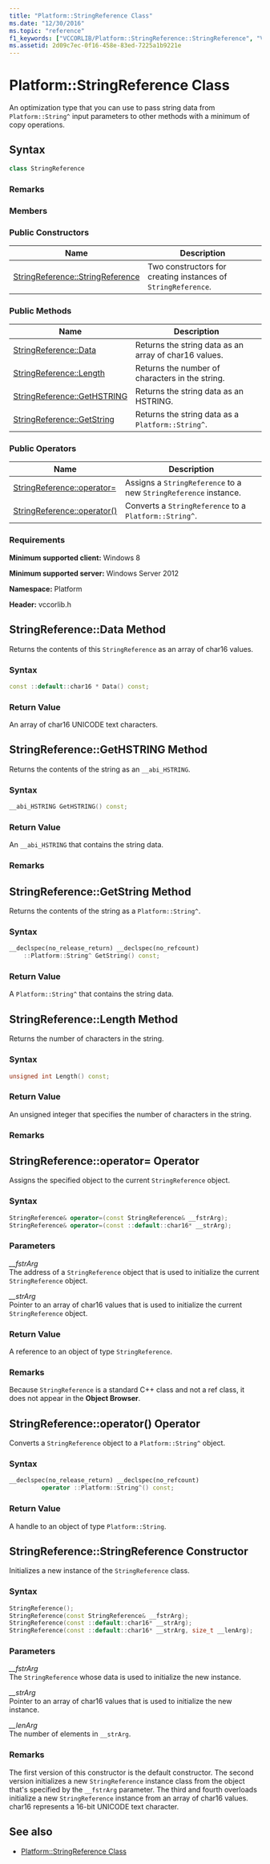 ```yaml
---
title: "Platform::StringReference Class"
ms.date: "12/30/2016"
ms.topic: "reference"
f1_keywords: ["VCCORLIB/Platform::StringReference::StringReference", "VCCORLIB/Platform::StringReference::Data", "VCCORLIB/Platform::StringReference::Length", "VCCORLIB/Platform::StringReference::GetHSTRING", "VCCORLIB/Platform::StringReference::GetString"]
ms.assetid: 2d09c7ec-0f16-458e-83ed-7225a1b9221e
---
```

# Platform::StringReference Class

An optimization type that you can use to pass string data from `Platform::String^` input parameters to other methods with a minimum of copy operations.

## Syntax

```cpp
class StringReference
```

### Remarks

### Members

### Public Constructors

|Name|Description|
|----------|-----------------|
|[StringReference::StringReference](#ctor)|Two constructors for creating instances of `StringReference`.|

### Public Methods

|Name|Description|
|----------|-----------------|
|[StringReference::Data](#data)|Returns the string data as an array of char16 values.|
|[StringReference::Length](#length)|Returns the number of characters in the string.|
|[StringReference::GetHSTRING](#gethstring)|Returns the string data as an HSTRING.|
|[StringReference::GetString](#getstring)|Returns the string data as a `Platform::String^`.|

### Public Operators

|Name|Description|
|----------|-----------------|
|[StringReference::operator=](#operator-assign)|Assigns a `StringReference` to a new `StringReference` instance.|
|[StringReference::operator()](#operator-call)|Converts a `StringReference` to a `Platform::String^`.|

### Requirements

**Minimum supported client:** Windows 8

**Minimum supported server:** Windows Server 2012

**Namespace:** Platform

**Header:** vccorlib.h

## <a name="data"></a>  StringReference::Data Method

Returns the contents of this `StringReference` as an array of char16 values.

### Syntax

```cpp
const ::default::char16 * Data() const;
```

### Return Value

An array of char16 UNICODE text characters.

## <a name="gethstring"></a>  StringReference::GetHSTRING Method

Returns the contents of the string as an `__abi_HSTRING`.

### Syntax

```cpp
__abi_HSTRING GetHSTRING() const;
```

### Return Value

An `__abi_HSTRING` that contains the string data.

### Remarks

## <a name="getstring"></a>  StringReference::GetString Method

Returns the contents of the string as a `Platform::String^`.

### Syntax

```cpp
__declspec(no_release_return) __declspec(no_refcount)
    ::Platform::String^ GetString() const;
```

### Return Value

A `Platform::String^` that contains the string data.

## <a name="length"></a>  StringReference::Length Method

Returns the number of characters in the string.

### Syntax

```cpp
unsigned int Length() const;
```

### Return Value

An unsigned integer that specifies the number of characters in the string.

### Remarks

## <a name="operator-assign"></a>  StringReference::operator= Operator

Assigns the specified object to the current `StringReference` object.

### Syntax

```cpp
StringReference& operator=(const StringReference& __fstrArg);
StringReference& operator=(const ::default::char16* __strArg);
```

### Parameters

*__fstrArg*<br/>
The address of a `StringReference` object that is used to initialize the current `StringReference` object.

*__strArg*<br/>
Pointer to an array of char16 values that is used to initialize the current `StringReference` object.

### Return Value

A reference to an object of type `StringReference`.

### Remarks

Because `StringReference` is a standard C++ class and not a ref class, it does not appear in the **Object Browser**.

## <a name="operator-call"></a>  StringReference::operator()  Operator

Converts a `StringReference` object to a `Platform::String^` object.

### Syntax

```cpp
__declspec(no_release_return) __declspec(no_refcount)
         operator ::Platform::String^() const;
```

### Return Value

A handle to an object of type `Platform::String`.

## <a name="ctor"></a>  StringReference::StringReference Constructor

Initializes a new instance of the `StringReference` class.

### Syntax

```cpp
StringReference();
StringReference(const StringReference& __fstrArg);
StringReference(const ::default::char16* __strArg);
StringReference(const ::default::char16* __strArg, size_t __lenArg);
```

### Parameters

*__fstrArg*<br/>
The `StringReference` whose data is used to initialize the new instance.

*__strArg*<br/>
Pointer to an array of char16 values that is used to initialize the new instance.

*__lenArg*<br/>
The number of elements in `__strArg`.

### Remarks

The first version of this constructor is the default constructor. The second version initializes a new `StringReference` instance class from the object that's specified by the `__fstrArg` parameter. The third and fourth overloads initialize a new `StringReference` instance from an array of char16 values. char16 represents a 16-bit UNICODE text character.

## See also

- [Platform::StringReference Class](../cppcx/platform-stringreference-class.md)
